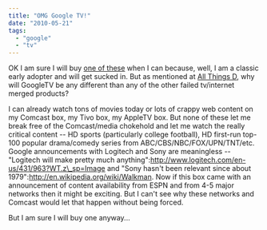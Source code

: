 ```yaml
---
title: "OMG Google TV!"
date: "2010-05-21"
tags: 
  - "google"
  - "tv"
---
```


OK I am sure I will buy [one of these](http://www.google.com/tv/) when I can because, well, I am a classic early adopter and will get sucked in. But as mentioned at [All Things D](http://digitaldaily.allthingsd.com/20100521/why-will-google-tv-be-any-different-from-webtv-or-aol-tv-or-msntv-or/), why will GoogleTV be any different than any of the other failed tv/internet merged products?

I can already watch tons of movies today or lots of crappy web content on my Comcast box, my Tivo box, my AppleTV box. But none of these let me break free of the Comcast/media chokehold and let me watch the really critical content -- HD sports (particularly college football), HD first-run top-100 popular drama/comedy series from ABC/CBS/NBC/FOX/UPN/TNT/etc. Google announcements with Logitech and Sony are meaningless -- "Logitech will make pretty much anything":http://www.logitech.com/en-us/431/963?WT.z\_sp=Image and "Sony hasn't been relevant since about 1979":http://en.wikipedia.org/wiki/Walkman. Now if this box came with an announcement of content availability from ESPN and from 4-5 major networks then it might be exciting. But I can't see why these networks and Comcast would let that happen without being forced.

But I am sure I will buy one anyway...
